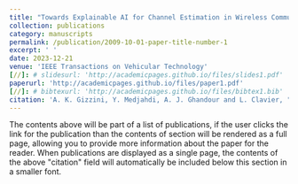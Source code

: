 ```yaml
---
title: "Towards Explainable AI for Channel Estimation in Wireless Communications"
collection: publications
category: manuscripts
permalink: /publication/2009-10-01-paper-title-number-1
excerpt: ' '
date: 2023-12-21
venue: 'IEEE Transactions on Vehicular Technology'
[//]: # slidesurl: 'http://academicpages.github.io/files/slides1.pdf'
paperurl: 'http://academicpages.github.io/files/paper1.pdf'
[//]: # bibtexurl: 'http://academicpages.github.io/files/bibtex1.bib'
citation: 'A. K. Gizzini, Y. Medjahdi, A. J. Ghandour and L. Clavier, "Towards Explainable AI for Channel Estimation in Wireless Communications," in IEEE Transactions on Vehicular Technology, vol. 73, no. 5, pp. 7389-7394, May 2024, doi: 10.1109/TVT.2023.3345632.'
---
```

The contents above will be part of a list of publications, if the user clicks the link for the publication than the contents of section will be rendered as a full page, allowing you to provide more information about the paper for the reader. When publications are displayed as a single page, the contents of the above "citation" field will automatically be included below this section in a smaller font.
